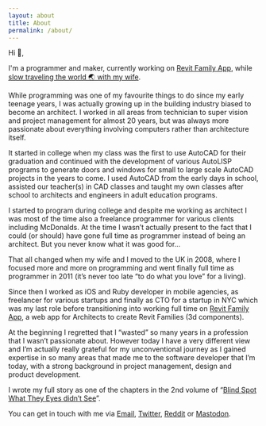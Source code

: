 ```yaml
---
layout: about
title: About
permalink: /about/
---
```


Hi 👋,

I'm a programmer and maker, currently working on [Revit Family App](https://www.revitfamily.app), while [slow traveling the world 🌏 with my wife](https://www.youtube.com/channel/UC2dzWCzIcp7PkRuGxSH4ATQ).

While programming was one of my favourite things to do since my early teenage years, I was actually growing up in the building industry biased to become an architect. I worked in all areas from technician to super vision and project management for almost 20 years, but was always more passionate about everything involving computers rather than architecture itself.

It started in college when my class was the first to use AutoCAD for their graduation and continued with the development of various AutoLISP programs to generate doors and windows for small to large scale AutoCAD projects in the years to come. I used AutoCAD from the early days in school, assisted our teacher(s) in CAD classes and taught my own classes after school to architects and engineers in adult education programs.

I started to program during college and despite me working as architect I was most of the time also a freelance programmer for various clients including McDonalds. At the time I wasn’t actually present to the fact that I could (or should) have gone full time as programmer instead of being an architect. But you never know what it was good for…

That all changed when my wife and I moved to the UK in 2008, where I focused more and more on programming and went finally full time as programmer in 2011 (it’s never too late “to do what you love” for a living).

Since then I worked as iOS and Ruby developer in mobile agencies, as freelancer for various startups and finally as CTO for a startup in NYC which was my last role before transitioning into working full time on [Revit Family App](https://www.revitfamily.app), a web app for Architects to create Revit Families (3d components).

At the beginning I regretted that I “wasted” so many years in a profession that I wasn’t passionate about. However today I have a very different view and I’m actually really grateful for my unconventional journey as I gained expertise in so many areas that made me to the software developer that I’m today, with a strong background in project management, design and product development.

I wrote my full story as one of the chapters in the 2nd volume of “[Blind Spot What They Eyes didn’t See](https://www.amazon.co.uk/dp/0992792533/ref=cm_sw_r_tw_dp_U_x_qV7VBbKYVPYBY)”.

You can get in touch with me via [Email](mailto:michael.loistl@hey.com), [Twitter](https://www.twitter.com/michaelloistl), [Reddit](https://www.reddit.com/user/michaelloistl) or [Mastodon](https://mastodon.social/@michaelloistl).